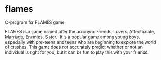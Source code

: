 # flames
C-program for FLAMES game

FLAMES is a game named after the acronym: Friends, Lovers, Affectionate, Marriage, Enemies, Sister..
It is a popular game among young boys, especially with pre-teens and teens who are beginning to explore the world of crushes. 
This game does not accurately predict whether or not an individual is right for you, but it can be fun to play this with your friends.
